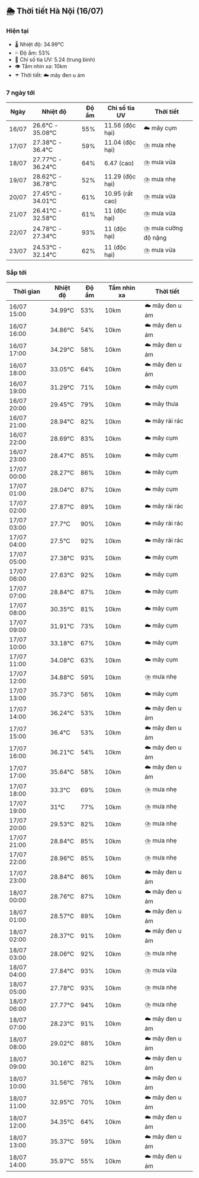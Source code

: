 ## 🌦️ Thời tiết Hà Nội (16/07)

### Hiện tại

- 🌡️ Nhiệt độ: 34.99℃
- 💦 Độ ẩm: 53%
- 🌟 Chỉ số tia UV: 5.24 (trung bình)
- 👁️ Tầm nhìn xa: 10km
- ☂️ Thời tiết: ☁️ mây đen u ám

### 7 ngày tới

| Ngày | Nhiệt độ | Độ ẩm | Chỉ số tia UV | Thời tiết |
| --- | --- | --- | --- | --- |
| 16/07 | 26.6℃ - 35.08℃ | 55% | 11.56 (độc hại) | ☁️ mây cụm |
| 17/07 | 27.38℃ - 36.4℃ | 59% | 11.04 (độc hại) | ⛈️ mưa nhẹ |
| 18/07 | 27.77℃ - 36.24℃ | 64% | 6.47 (cao) | ⛈️ mưa vừa |
| 19/07 | 28.62℃ - 36.78℃ | 52% | 11.29 (độc hại) | ⛈️ mưa nhẹ |
| 20/07 | 27.45℃ - 34.01℃ | 61% | 10.95 (rất cao) | ⛈️ mưa vừa |
| 21/07 | 26.41℃ - 32.58℃ | 61% | 11 (độc hại) | ⛈️ mưa vừa |
| 22/07 | 24.78℃ - 27.34℃ | 93% | 11 (độc hại) | ⛈️ mưa cường độ nặng |
| 23/07 | 24.53℃ - 32.14℃ | 62% | 11 (độc hại) | ⛈️ mưa vừa |

### Sắp tới

| Thời gian | Nhiệt độ | Độ ẩm | Tầm nhìn xa | Thời tiết |
| --- | --- | --- | --- | --- |
| 16/07 15:00 | 34.99℃ | 53% | 10km | ☁️ mây đen u ám |
| 16/07 16:00 | 34.86℃ | 54% | 10km | ☁️ mây đen u ám |
| 16/07 17:00 | 34.29℃ | 58% | 10km | ☁️ mây đen u ám |
| 16/07 18:00 | 33.05℃ | 64% | 10km | ☁️ mây đen u ám |
| 16/07 19:00 | 31.29℃ | 71% | 10km | ☁️ mây cụm |
| 16/07 20:00 | 29.45℃ | 79% | 10km | ☁️ mây thưa |
| 16/07 21:00 | 28.94℃ | 82% | 10km | ☁️ mây rải rác |
| 16/07 22:00 | 28.69℃ | 83% | 10km | ☁️ mây cụm |
| 16/07 23:00 | 28.47℃ | 85% | 10km | ☁️ mây cụm |
| 17/07 00:00 | 28.27℃ | 86% | 10km | ☁️ mây cụm |
| 17/07 01:00 | 28.04℃ | 87% | 10km | ☁️ mây cụm |
| 17/07 02:00 | 27.87℃ | 89% | 10km | ☁️ mây rải rác |
| 17/07 03:00 | 27.7℃ | 90% | 10km | ☁️ mây rải rác |
| 17/07 04:00 | 27.5℃ | 92% | 10km | ☁️ mây rải rác |
| 17/07 05:00 | 27.38℃ | 93% | 10km | ☁️ mây cụm |
| 17/07 06:00 | 27.63℃ | 92% | 10km | ☁️ mây cụm |
| 17/07 07:00 | 28.84℃ | 87% | 10km | ☁️ mây cụm |
| 17/07 08:00 | 30.35℃ | 81% | 10km | ☁️ mây cụm |
| 17/07 09:00 | 31.91℃ | 73% | 10km | ☁️ mây cụm |
| 17/07 10:00 | 33.18℃ | 67% | 10km | ☁️ mây cụm |
| 17/07 11:00 | 34.08℃ | 63% | 10km | ☁️ mây cụm |
| 17/07 12:00 | 34.88℃ | 59% | 10km | ⛈️ mưa nhẹ |
| 17/07 13:00 | 35.73℃ | 56% | 10km | ☁️ mây cụm |
| 17/07 14:00 | 36.24℃ | 53% | 10km | ☁️ mây đen u ám |
| 17/07 15:00 | 36.4℃ | 53% | 10km | ☁️ mây đen u ám |
| 17/07 16:00 | 36.21℃ | 54% | 10km | ☁️ mây đen u ám |
| 17/07 17:00 | 35.64℃ | 58% | 10km | ☁️ mây đen u ám |
| 17/07 18:00 | 33.3℃ | 69% | 10km | ⛈️ mưa nhẹ |
| 17/07 19:00 | 31℃ | 77% | 10km | ⛈️ mưa nhẹ |
| 17/07 20:00 | 29.53℃ | 82% | 10km | ⛈️ mưa nhẹ |
| 17/07 21:00 | 28.84℃ | 85% | 10km | ⛈️ mưa nhẹ |
| 17/07 22:00 | 28.96℃ | 85% | 10km | ⛈️ mưa nhẹ |
| 17/07 23:00 | 28.84℃ | 86% | 10km | ☁️ mây đen u ám |
| 18/07 00:00 | 28.76℃ | 87% | 10km | ☁️ mây đen u ám |
| 18/07 01:00 | 28.57℃ | 89% | 10km | ☁️ mây đen u ám |
| 18/07 02:00 | 28.37℃ | 91% | 10km | ☁️ mây đen u ám |
| 18/07 03:00 | 28.06℃ | 92% | 10km | ⛈️ mưa nhẹ |
| 18/07 04:00 | 27.84℃ | 93% | 10km | ⛈️ mưa vừa |
| 18/07 05:00 | 27.78℃ | 93% | 10km | ⛈️ mưa nhẹ |
| 18/07 06:00 | 27.77℃ | 94% | 10km | ⛈️ mưa nhẹ |
| 18/07 07:00 | 28.23℃ | 91% | 10km | ☁️ mây đen u ám |
| 18/07 08:00 | 29.02℃ | 88% | 10km | ☁️ mây đen u ám |
| 18/07 09:00 | 30.16℃ | 82% | 10km | ☁️ mây đen u ám |
| 18/07 10:00 | 31.56℃ | 76% | 10km | ☁️ mây đen u ám |
| 18/07 11:00 | 32.95℃ | 70% | 10km | ☁️ mây đen u ám |
| 18/07 12:00 | 34.35℃ | 64% | 10km | ☁️ mây đen u ám |
| 18/07 13:00 | 35.37℃ | 59% | 10km | ☁️ mây đen u ám |
| 18/07 14:00 | 35.97℃ | 55% | 10km | ☁️ mây đen u ám |
